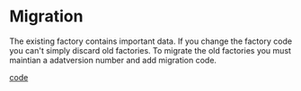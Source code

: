 # Migration
The existing factory contains important data. If you change the factory code 
you can't simply discard old factories. 
To migrate the old factories you must maintian a adatversion number and add migration code.

[code](https://github.com/factoryfx/factoryfx/tree/master/docu/src/main/java/de/factoryfx/docu/migration)